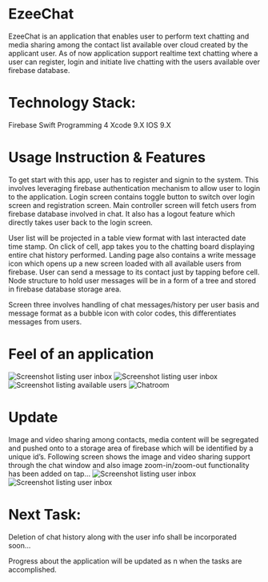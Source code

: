 # EzeeChat

EzeeChat is an application that enables user to perform text chatting and media sharing among the contact list available over cloud created by the applicant user. 
As of now application support realtime text chatting where a user can register, login and initiate live chatting with the users available over firebase database.


# Technology Stack: 
Firebase
Swift Programming 4
Xcode 9.X
IOS 9.X

# Usage Instruction & Features
To get start with this app, user has to register and signin to the system.  This involves leveraging firebase authentication mechanism to allow user to login to the application. Login screen contains toggle button to switch over login screen and registration screen.
Main controller screen will fetch users from firebase database involved in chat. It also has a logout feature which directly takes user back to the login screen.


User list will be projected in a table view format with last interacted date time stamp. On click of cell, app takes you to the chatting board displaying entire chat history performed.
Landing page also contains a write message icon which opens up a new screen loaded with all available users from firebase. User can send a message to its contact just by tapping before cell.
Node structure to hold user messages will be in a form of a tree and stored in firebase database storage area.

Screen three involves handling of chat messages/history per user basis and message format as a bubble icon with color codes, this differentiates messages from users.

# Feel of an application 
![Screenshot listing user inbox](Img4.png) ![Screenshot listing user inbox](Img1.png) ![Screenshot listing available users](Img2.png) ![Chatroom](Img3.png)

# Update
Image and video sharing among contacts, media content will be segregated and pushed onto to a storage area of firebase which will be identified by a unique id’s. Following screen shows the image and video sharing support through the chat window and also image zoom-in/zoom-out functionality has been added on tap...
![Screenshot listing user inbox](Img5.png) ![Screenshot listing user inbox](Img6.png)


# Next Task:
Deletion of chat history along with the user info shall be incorporated soon...

Progress about the application will be updated as n when the tasks are accomplished.


